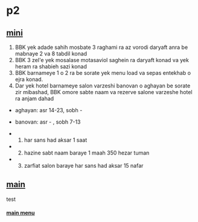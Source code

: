 # p2

## [mini](mini/)

1. BBK yek adade sahih mosbate 3 raghami ra az vorodi daryaft anra be mabnaye 2 va 8 tabdil konad
2. BBK 3 zel'e yek mosalase motasaviol saghein ra daryaft konad va yek heram ra shabieh sazi konad
3. BBK barnameye 1 o 2 ra be sorate yek menu load va sepas entekhab o ejra konad.
4. Dar yek hotel barnameye salon varzeshi banovan o aghayan be sorate zir mibashad, BBK omore sabte naam va rezerve salone varzeshe hotel ra anjam dahad

- aghayan: asr 14-23, sobh -
- banovan: asr - , sobh 7-13

- 1.  har sans had aksar 1 saat
- 2.  hazine sabt naam baraye 1 maah 350 hezar tuman
- 3.  zarfiat salon baraye har sans had aksar 15 nafar

## [main](main/)

test

#### [main menu](../)
